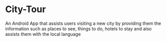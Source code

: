 # City-Tour

An Android App that assists users visiting a new city by providing them the information such as places to see, things to do, hotels to stay and also assists them with the local language

